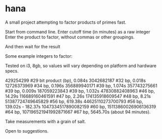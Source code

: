 # hana
A small project attempting to factor products of primes fast.

Start from command line.
Enter cutoff time (in minutes) as a raw integer
Enter the product to factor, without commas or other groupings.

And then wait for the result

Some example integers to factor:

Tested on i3, 8gb, so values will vary depending on platform and hardware specs.

429254299  #29 bit product (bp), 0.084s
3042682187 #32 bp, 0.018s
12726373969 #34 bp, 0.196s
356889940171 #39 bp, 1.074s
357743275661 #39 bp, 0.009s
187059223843 #39 bp, 1.032s
47830882408963 #46 bp,  14.29s
116689160461591 #47 bp, 2.26s
174135918609547 #48 bp, 8.21s
51387724749645829 #56 bp, 619.38s
44625110273700793 #56 bp, 139.02s - 182.37s
1047334517890082159 #60 bp, 
15113860026906136319 #64 bp,
107196521941992871667 #67 bp, 5645.70s (about 94 minutes).

Take measurements with a grain of salt.

Open to suggestions.
